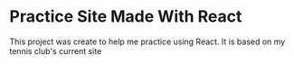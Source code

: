 # Practice Site Made With React

This project was create to help me practice using React. It is based on my tennis club's current site
